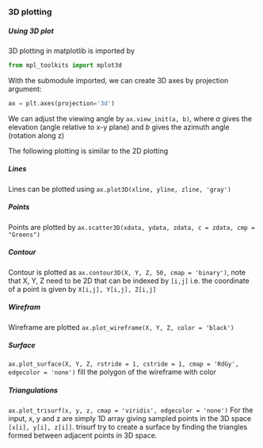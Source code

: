 
### 3D plotting
##### Using 3D plot
3D plotting in matplotlib is imported by 
```python
from mpl_toolkits import mplot3d
```
With the submodule imported, we can create 3D axes by projection argument:
```python
ax = plt.axes(projection='3d')
```
    
We can adjust the viewing angle by `ax.view_init(a, b)`, where *a* gives the elevation (angle relative to x-y plane) and *b* gives the azimuth angle (rotation along z)

The following plotting is similar to the 2D plotting
##### Lines
Lines can be plotted using `ax.plot3D(xline, yline, zline, 'gray')`
##### Points
Points are plotted by `ax.scatter3D(xdata, ydata, zdata, c = zdata, cmp = "Greens")`
##### Contour
Contour is plotted as `ax.contour3D(X, Y, Z, 50, cmap = 'binary')`, note that X, Y, Z need to be 2D that can be indexed by `[i,j]` i.e. the coordinate of a point is given by `X[i,j], Y[i,j], Z[i,j]`
##### Wirefram
Wireframe are plotted `ax.plot_wireframe(X, Y, Z, color = 'black')`
##### Surface
`ax.plot_surface(X, Y, Z, rstride = 1, cstride = 1, cmap = 'RdGy', edgecolor = 'none')` fill the polygon of the wireframe with color
##### Triangulations
`ax.plot_trisurf(x, y, z, cmap = 'viridis', edgecolor = 'none')` 
For the input, x, y and z are simply 1D array giving sampled points in the 3D space `[x[i], y[i], z[i]]`. trisurf try to create a surface by finding the triangles formed between adjacent points in 3D space.
